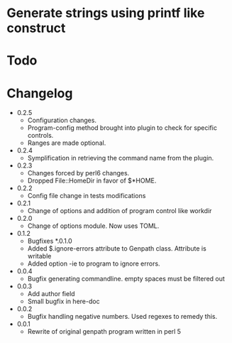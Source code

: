 # Generate strings using printf like construct

# Todo

# Changelog

* 0.2.5
  * Configuration changes.
  * Program-config method brought into plugin to check for specific controls.
  * Ranges are made optional.
* 0.2.4
  * Symplification in retrieving the command name from the plugin.
* 0.2.3
  * Changes forced by perl6 changes.
  * Dropped File::HomeDir in favor of $*HOME.
* 0.2.2
  * Config file change in tests modifications
* 0.2.1
  * Change of options and addition of program control like workdir
* 0.2.0
  * Change of options module. Now uses TOML.
* 0.1.2
  * Bugfixes
*.0.1.0
  * Added $.ignore-errors attribute to Genpath class. Attribute is writable
  * Added option -ie to program to ignore errors.
* 0.0.4
  * Bugfix generating commandline. empty spaces must be filtered out
* 0.0.3
  * Add author field
  * Small bugfix in here-doc
* 0.0.2
  * Bugfix handling negative numbers. Used regexes to remedy this.
* 0.0.1
  * Rewrite of original genpath program written in perl 5

